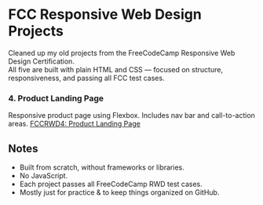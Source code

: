 # FCC Responsive Web Design Projects

Cleaned up my old projects from the FreeCodeCamp Responsive Web Design Certification.  
All five are built with plain HTML and CSS — focused on structure, responsiveness, and passing all FCC test cases.

### 4. Product Landing Page
Responsive product page using Flexbox. Includes nav bar and call-to-action areas.
[FCCRWD4: Product Landing Page](https://vanshikacy.github.io/FCCRWD4-Product-Landing-Page/)

## Notes

- Built from scratch, without frameworks or libraries.
- No JavaScript.
- Each project passes all FreeCodeCamp RWD test cases.
- Mostly just for practice & to keep things organized on GitHub.
